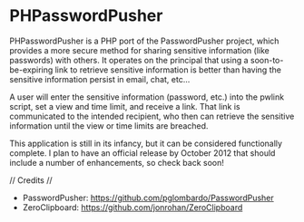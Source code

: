 PHPasswordPusher
================

PHPasswordPusher is a PHP port of the PasswordPusher project, which provides a
more secure method for sharing sensitive information (like passwords) with 
others. It operates on the principal that using a soon-to-be-expiring link to
retrieve sensitive information is better than having the sensitive 
information persist in email, chat, etc...

A user will enter the sensitive information (password, etc.) into the pwlink 
script, set a view and time limit, and receive a link. That link is 
communicated to the intended recipient, who then can retrieve the sensitive
information until the view or time limits are breached.

This application is still in its infancy, but it can be considered 
functionally complete. I plan to have an official release by October 2012 
that should include a number of enhancements, so check back soon!


// Credits //

* PasswordPusher: https://github.com/pglombardo/PasswordPusher
* ZeroClipboard: https://github.com/jonrohan/ZeroClipboard